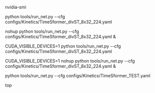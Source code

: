 nvidia-smi

python tools/run_net.py --cfg configs/Kinetics/TimeSformer_divST_8x32_224.yaml 

nohup python tools/run_net.py --cfg configs/Kinetics/TimeSformer_divST_8x32_224.yaml &

CUDA_VISIBLE_DEVICES=1 python tools/run_net.py --cfg configs/Kinetics/TimeSformer_divST_8x32_224.yaml 

CUDA_VISIBLE_DEVICES=1 nohup python tools/run_net.py --cfg configs/Kinetics/TimeSformer_divST_8x32_224.yaml &

python tools/run_net.py --cfg configs/Kinetics/TimeSformer_TEST.yaml

top 


